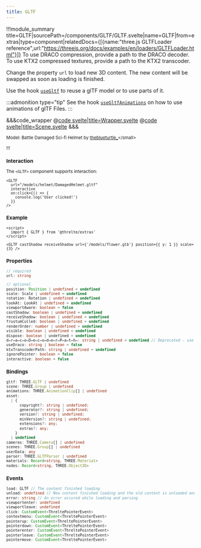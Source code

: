```yaml
---
title: GLTF
---
```


<script lang="ts">
import Wrapper from '$examples/gltf/Wrapper.svelte'
</script>

!!!module_summary title=GLTF|sourcePath=/components/GLTF/GLTF.svelte|name=GLTF|from=extras|type=component|relatedDocs={[{name:"three.js GLTFLoader reference",url:"https://threejs.org/docs/examples/en/loaders/GLTFLoader.html"}]}
To use DRACO compression, provide a path to the DRACO decoder.
To use KTX2 compressed textures, provide a path to the KTX2 transcoder.

Change the property `url` to load new 3D content. The new content will be swapped as soon as loading is finished.

Use the hook [`useGltf`](/extras/use-gltf) to reuse a glTF model or to use parts of it.

:::admonition type="tip"
See the hook [`useGltfAnimations`](/extras/use-gltf-animations) on how to use animations of glTF Files.
:::

<ExampleWrapper>
  <Wrapper />
</ExampleWrapper>

&&&code_wrapper
@[code svelte|title=Wrapper.svelte](../../examples/gltf/Wrapper.svelte)
@[code svelte|title=Scene.svelte](../../examples/gltf/Scene.svelte)
&&&

<small>Model: Battle Damaged Sci-fi Helmet by [theblueturtle\_](https://sketchfab.com/theblueturtle_)</small>

!!!

### Interaction

The `<GLTF>` component supports interaction:

```svelte
<GLTF
  url="/models/helmet/DamagedHelmet.gltf"
  interactive
  on:click={() => {
    console.log('User clicked!')
  }}
/>
```

### Example

```svelte
<script>
  import { GLTF } from '@threlte/extras'
</script>

<GLTF castShadow receiveShadow url={'/models/flower.glb'} position={{ y: 1 }} scale={3} />
```

### Properties

```ts
// required
url: string

// optional
position: Position | undefined = undefined
scale: Scale | undefined = undefined
rotation: Rotation | undefined = undefined
lookAt: LookAt | undefined = undefined
viewportAware: boolean = false
castShadow: boolean | undefined = undefined
receiveShadow: boolean | undefined = undefined
frustumCulled: boolean | undefined = undefined
renderOrder: number | undefined = undefined
visible: boolean | undefined = undefined
dispose: boolean | undefined = undefined
d̶r̶a̶c̶o̶D̶e̶c̶o̶d̶e̶r̶P̶a̶t̶h̶: string | undefined = undefined // Deprecated - use `useDraco` instead
useDraco: string | boolean = false
ktxTranscoderPath: string | undefined = undefined
ignorePointer: boolean = false
interactive: boolean = false
```

### Bindings

```ts
gltf: THREE.GLTF | undefined
scene: THREE.Group | undefined
animations: THREE.AnimationClip[] | undefined
asset:
  | {
      copyright?: string | undefined;
      generator?: string | undefined;
      version?: string | undefined;
      minVersion?: string | undefined;
      extensions?: any;
      extras?: any;
    }
  | undefined
cameras: THREE.Camera[] | undefined
scenes: THREE.Group[] | undefined
userData: any
parser: THREE.GLTFParser | undefined
materials: Record<string, THREE.Material>
nodes: Record<string, THREE.Object3D>
```

### Events

```ts
load: GLTF // The content finished loading
unload: undefined // New content finished loading and the old content is unloaded and disposed
error: string // An error occured while loading and parsing
viewportenter: undefined
viewportleave: undefined
click: CustomEvent<ThreltePointerEvent>
contextmenu: CustomEvent<ThreltePointerEvent>
pointerup: CustomEvent<ThreltePointerEvent>
pointerdown: CustomEvent<ThreltePointerEvent>
pointerenter: CustomEvent<ThreltePointerEvent>
pointerleave: CustomEvent<ThreltePointerEvent>
pointermove: CustomEvent<ThreltePointerEvent>
```

